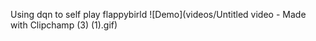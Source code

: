 Using dqn to self play flappybirld
![Demo](videos/Untitled video - Made with Clipchamp (3) (1).gif)
